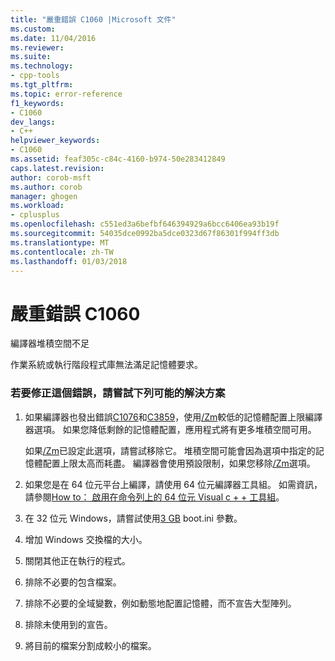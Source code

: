 ```yaml
---
title: "嚴重錯誤 C1060 |Microsoft 文件"
ms.custom: 
ms.date: 11/04/2016
ms.reviewer: 
ms.suite: 
ms.technology:
- cpp-tools
ms.tgt_pltfrm: 
ms.topic: error-reference
f1_keywords:
- C1060
dev_langs:
- C++
helpviewer_keywords:
- C1060
ms.assetid: feaf305c-c84c-4160-b974-50e283412849
caps.latest.revision: 
author: corob-msft
ms.author: corob
manager: ghogen
ms.workload:
- cplusplus
ms.openlocfilehash: c551ed3a6befbf646394929a6bcc6406ea93b19f
ms.sourcegitcommit: 54035dce0992ba5dce0323d67f86301f994ff3db
ms.translationtype: MT
ms.contentlocale: zh-TW
ms.lasthandoff: 01/03/2018
---
```

# <a name="fatal-error-c1060"></a>嚴重錯誤 C1060
編譯器堆積空間不足  
  
 作業系統或執行階段程式庫無法滿足記憶體要求。  
  
### <a name="to-fix-this-error-try-the-following-possible-solutions"></a>若要修正這個錯誤，請嘗試下列可能的解決方案  
  
1.  如果編譯器也發出錯誤[C1076](../../error-messages/compiler-errors-1/fatal-error-c1076.md)和[C3859](../../error-messages/compiler-errors-2/compiler-error-c3859.md)，使用[/Zm](../../build/reference/zm-specify-precompiled-header-memory-allocation-limit.md)較低的記憶體配置上限編譯器選項。 如果您降低剩餘的記憶體配置，應用程式將有更多堆積空間可用。  
  
     如果[/Zm](../../build/reference/zm-specify-precompiled-header-memory-allocation-limit.md)已設定此選項，請嘗試移除它。 堆積空間可能會因為選項中指定的記憶體配置上限太高而耗盡。 編譯器會使用預設限制，如果您移除[/Zm](../../build/reference/zm-specify-precompiled-header-memory-allocation-limit.md)選項。  
  
2.  如果您是在 64 位元平台上編譯，請使用 64 位元編譯器工具組。 如需資訊，請參閱[How to： 啟用在命令列上的 64 位元 Visual c + + 工具組](../../build/how-to-enable-a-64-bit-visual-cpp-toolset-on-the-command-line.md)。  
  
3.  在 32 位元 Windows，請嘗試使用[3 GB](http://go.microsoft.com/fwlink/p/?linkid=177831) boot.ini 參數。  
  
4.  增加 Windows 交換檔的大小。  
  
5.  關閉其他正在執行的程式。  
  
6.  排除不必要的包含檔案。  
  
7.  排除不必要的全域變數，例如動態地配置記憶體，而不宣告大型陣列。  
  
8.  排除未使用到的宣告。  
  
9. 將目前的檔案分割成較小的檔案。